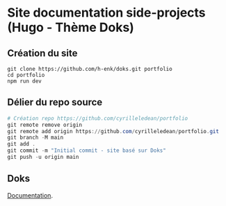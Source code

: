 # Site documentation side-projects (Hugo - Thème Doks)

## Création du site
```
git clone https://github.com/h-enk/doks.git portfolio
cd portfolio
npm run dev
```

## Délier du repo source

```powershell
# Création repo https://github.com/cyrilleledean/portfolio
git remote remove origin
git remote add origin https://github.com/cyrilleledean/portfolio.git
git branch -M main
git add .
git commit -m "Initial commit - site basé sur Doks"
git push -u origin main
```

## Doks

[Documentation](https://getdoks.org/).
